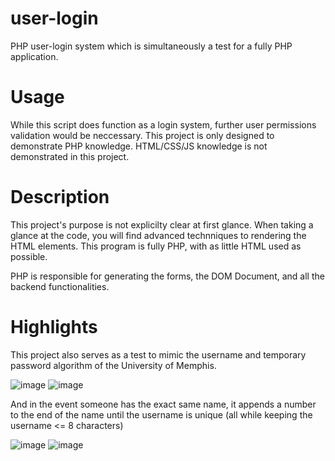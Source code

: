 # user-login
PHP user-login system which is simultaneously a test for a fully PHP application.

# Usage
While this script does function as a login system, further user permissions validation would be neccessary. This project is only designed to demonstrate PHP knowledge. HTML/CSS/JS knowledge is not demonstrated in this project.

# Description
This project's purpose is not explicilty clear at first glance. When taking a glance at the code, you will find advanced technniques to rendering the HTML elements. This program is fully PHP, with as little HTML used as possible.

PHP is responsible for generating the forms, the DOM Document, and all the backend functionalities.

# Highlights
This project also serves as a test to mimic the username and temporary password algorithm of the University of Memphis.

![image](https://github.com/SumoNulled/user-login/assets/46579169/06a8dfa1-4a51-4e03-b709-de6690d17585) ![image](https://github.com/SumoNulled/user-login/assets/46579169/c5dcb17d-6118-405c-ad35-560fa96af8eb)

And in the event someone has the exact same name, it appends a number to the end of the name until the username is unique (all while keeping the username <= 8 characters)

![image](https://github.com/SumoNulled/user-login/assets/46579169/81e95cab-46f6-4315-a8c3-f714a634a8f0) ![image](https://github.com/SumoNulled/user-login/assets/46579169/de58125b-b32e-485f-90e9-cfc31c1a250d)





